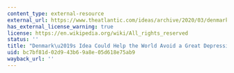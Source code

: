 ```yaml
---
content_type: external-resource
external_url: https://www.theatlantic.com/ideas/archive/2020/03/denmark-freezing-its-economy-should-us/608533/
has_external_license_warning: true
license: https://en.wikipedia.org/wiki/All_rights_reserved
status: ''
title: "Denmark\u2019s Idea Could Help the World Avoid a Great Depression"
uid: bc7bf81d-02d9-43b6-9a8e-05d618e75ab9
wayback_url: ''
---
```

